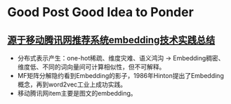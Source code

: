 # Good Post Good Idea to Ponder

## [源于移动腾讯网推荐系统embedding技术实践总结](https://mp.weixin.qq.com/s/Mv2Cji3UofaD-D-K3ZY6Lg)
- 分布式表示产生：one-hot稀疏、维度灾难、语义鸿沟 -> Embedding稠密、维度低、不同的词向量间可计算相似性，但不可解释。
- MF矩阵分解隐约看到Embedding的影子，1986年Hinton提出了Embedding概念，再到word2vec工业上成功实践。
- 移动腾讯网item主要是图文的embedding。